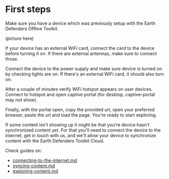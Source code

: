 # First steps

Make sure you have a device which was previously setup with the Earth Defenders Offline Toolkit.&#x20;

(picture here)

If your device has an external WiFi card, connect the card to the device before turning it on. If there are external antennas, make sure to connect those.

Connect the device to the power supply and make sure device is turned on by checking lights are on. If there's an external WiFi card, it should also turn on.

After a couple of minutes verify WiFi hotspot appears on user devices. Connect to hotspot and open captive portal (for desktop, captive-portal may not show).

Finally, with the portal open, copy the provided url, open your preferred browser, paste the url and load the page. You're ready to start exploring.

If some content isn't showing up it might be that you're device hasn't synchronized content yet. For that you'll need to connect the device to the Internet, get in touch with us, and we'll allow your device to synchronize content with the Earth Defenders Toolkit Cloud.

Check guides on:

* [connecting-to-the-internet.md](connecting-to-the-internet.md "mention")
* [syncing-content.md](syncing-content.md "mention")
* [exploring-content.md](exploring-content.md "mention")
